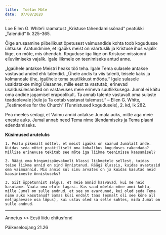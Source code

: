 ```yaml
---
title:  Toetav Mõte
date:  07/08/2020
---
```


Loe Ellen G. White’i raamatust „Kristuse tähendamissõnad“ peatükki „Talendid“ lk 325–365.

Õige arusaamine piibellikust õpetusest vaimuandide kohta toob kogudusse ühtsuse. Äratundmine, et igaüks meist on väärtuslik ja Kristuse ihus vajalik liige, on mõte, mis ühendab. Koguduse iga liige on Kristuse missiooni elluviimiseks vajalik. Igale liikmele on teenimiseks antud anne.

„Igaühele antakse Meistri heaks töö teha. Igale Tema sulasele antakse vastavad anded ehk talendid. „Ühele andis ta viis talenti, teisele kaks ja kolmandale ühe, igaühele tema suutlikkust mööda.“ Igale sulasele usaldatakse mingi ülesanne, mille eest ta vastutab; erinevad usaldusülesanded on vastavuses meie erineva suutlikkusega. Jumal ei käitu oma andide jagamisel erapoolikult. Ta annab talente vastavalt oma sulaste teadaolevale jõule ja Ta ootab vastavat tulemust.“ – Ellen G. White, „Testimonies for the Church“ (Tunnistused kogudusele), 2. kd, lk 282.

Pea meeles sedagi, et Vaimu annid antakse Jumala auks, mitte aga meie eneste auks. Jumal annab need Tema nime ülendamiseks ja Tema plaani edendamiseks.

**Küsimused aruteluks**

`1. Peatu pikemalt mõttel, et meist igaüks on saanud Jumalalt ande. Kuidas seda mõtet praktiliselt oma kohalikus koguduses rakendada? Millise erinevuse tekitab see mõte iga liikme teenimisse kaasamisel? `

`2. Räägi oma hingamispäevakooli klassi liikmetele sellest, kuidas teise liikme annid on sind õnnistanud. Räägi klassis, kuidas avastasid oma vaimuannid. Mis annid sul sinu arvates on ja kuidas kasutad neid kaasinimeste õnnistuseks? `

`3. Siit õppetunnist selgus, et meie annid kasvavad, kui me neid kasutame. Vaata oma elule tagasi. Kas saad mõelda mõne anni kohta, mille Jumal on sulle andnud, et see on avardunud, kui oled seda Tema nime auks kasutanud? Samas küsi endalt taas (esmalt oli see kõne all neljapäevase osa lõpus), kui ustav oled sa selle suhtes, mida Jumal on sulle andnud.`

---

Annetus >> Eesti liidu ehitusfond  

Päikeseloojang 21.26